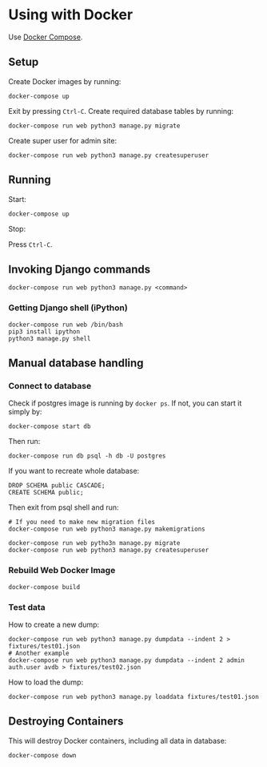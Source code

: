 # Using with Docker

Use [Docker Compose][1].

## Setup

Create Docker images by running:

    docker-compose up

Exit by pressing `Ctrl-C`. Create required database tables by running:

    docker-compose run web python3 manage.py migrate

Create super user for admin site:

    docker-compose run web python3 manage.py createsuperuser

## Running

Start:

    docker-compose up

Stop:

Press `Ctrl-C`.

## Invoking Django commands

    docker-compose run web python3 manage.py <command>

### Getting Django shell (iPython)

    docker-compose run web /bin/bash
    pip3 install ipython
    python3 manage.py shell

## Manual database handling

### Connect to database

Check if postgres image is running by `docker ps`. If not, you can start it simply by:

    docker-compose start db

Then run:

    docker-compose run db psql -h db -U postgres

If you want to recreate whole database:

    DROP SCHEMA public CASCADE;
    CREATE SCHEMA public;

Then exit from psql shell and run:

    # If you need to make new migration files
    docker-compose run web python3 manage.py makemigrations

    docker-compose run web pytho3n manage.py migrate
    docker-compose run web python3 manage.py createsuperuser

### Rebuild Web Docker Image

    docker-compose build

### Test data

How to create a new dump:

    docker-compose run web python3 manage.py dumpdata --indent 2 > fixtures/test01.json
    # Another example
    docker-compose run web python3 manage.py dumpdata --indent 2 admin auth.user avdb > fixtures/test02.json

How to load the dump:

    docker-compose run web python3 manage.py loaddata fixtures/test01.json

## Destroying Containers

This will destroy Docker containers, including all data in database:

    docker-compose down

[1]: https://docs.docker.com/compose/
